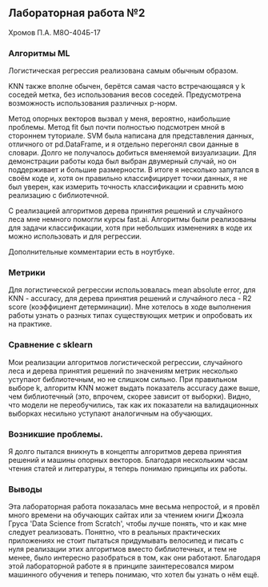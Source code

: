 ## Лабораторная работа №2
Хромов П.А. М8О-404Б-17

### Алгоритмы ML

Логистическая регрессия реализована самым обычным образом. 

KNN также вполне обычен, берётся самая часто встречающаяся у k соседей метка, без использования весов соседей. Предусмотрена возможность использования различных p-норм.

Метод опорных векторов вызвал у меня, вероятно, наибольшие проблемы. Метод fit был почти полностью подсмотрен мной в стороннем туториале. SVM была написана для представления данных, отличного от pd.DataFrame, и я отдельно перегонял свои данные в словари. Долго не получалось добиться вменяемой визуализации. Для демонстрации работы кода был выбран двумерный случай, но он поддерживает и большие размерности. В итоге я несколько запутался в своём коде и, хотя он правильно классифицирует точки данных, я не был уверен, как измерить точность классификации и сравнить мою реализацию с библиотечной.

С реализацией алгоритмов дерева принятия решений и случайного леса мне немного помогли курсы fast.ai. Алгоритмы были реализованы для задачи классификации, хотя при небольших изменениях в коде их можно использовать и для регрессии. 

Дополнительные комментарии есть в ноутбуке.

### Метрики

Для логистической регрессии использовалась mean absolute error, для KNN - accuracy, для дерева принятия решений и случайного леса - R2 score (коэффициент детерминации). Мне хотелось в ходе выполнения работы узнать о разных типах существующих метрик и опробовать их на практике. 

### Сравнение с sklearn

Мои реализации алгоритмов логистической регрессии, случайного леса и дерева принятия решений по значениям метрик несколько уступают библиотечным, но не слишком сильно. При правильном выборе k, алгоритм KNN может выдать показатель accuracy даже выше, чем библиотечный (это, впрочем, скорее зависит от выборки).
Видно, что модели не переобучились, так как их показатели на валидационных выборках несильно уступают аналогичным на обучающих. 

### Возникшие проблемы.

Я долго пытался вникнуть в концепты алгоритмов дерева принятия решений и машины опорных векторов. Благодаря нескольким часам чтения статей и литературы, я теперь понимаю принципы их работы. 

### Выводы

Эта лабораторная работа показалась мне весьма непростой, и я провёл много времени на обучающих сайтах или за чтением книги Джоэла Груса 'Data Science from Scratch', чтобы лучше понять, что и как мне следует реализовать. Понятно, что в реальных практических приложениях не стоит пытаться придумывать велосипед и писать с нуля реализации этих алгоритмов вместо библиотечных, и тем не менее, было интересно разобраться в том, как они работают. Благодаря этой лабораторной работе я в принципе заинтересовался миром машинного обучения и теперь понимаю, что хотел бы узнать о нём ещё. 
